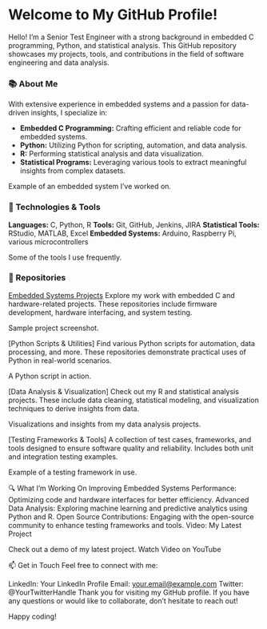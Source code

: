 # Welcome to My GitHub Profile!
Hello! I’m a Senior Test Engineer with a strong background in embedded C programming, Python, and statistical analysis. This GitHub repository showcases my projects, tools, and contributions in the field of software engineering and data analysis.

### 📚 About Me
With extensive experience in embedded systems and a passion for data-driven insights, I specialize in:

- **Embedded C Programming:** Crafting efficient and reliable code for embedded systems.
- **Python:** Utilizing Python for scripting, automation, and data analysis.
- **R:** Performing statistical analysis and data visualization.
- **Statistical Programs:** Leveraging various tools to extract meaningful insights from complex datasets.

Example of an embedded system I’ve worked on.

### 🔧 Technologies & Tools
**Languages:** C, Python, R
**Tools:** Git, GitHub, Jenkins, JIRA
**Statistical Tools:** RStudio, MATLAB, Excel
**Embedded Systems:** Arduino, Raspberry Pi, various microcontrollers
 

Some of the tools I use frequently.

### 📁 Repositories
[Embedded Systems Projects](https://github.com/quickbrnfx/embeddedprojects)
Explore my work with embedded C and hardware-related projects. These repositories include firmware development, hardware interfacing, and system testing.


Sample project screenshot.

[Python Scripts & Utilities]
Find various Python scripts for automation, data processing, and more. These repositories demonstrate practical uses of Python in real-world scenarios.


A Python script in action.

[Data Analysis & Visualization]
Check out my R and statistical analysis projects. These include data cleaning, statistical modeling, and visualization techniques to derive insights from data.


Visualizations and insights from my data analysis projects.

[Testing Frameworks & Tools]
A collection of test cases, frameworks, and tools designed to ensure software quality and reliability. Includes both unit and integration testing examples.


Example of a testing framework in use.

🔍 What I’m Working On
Improving Embedded Systems Performance: Optimizing code and hardware interfaces for better efficiency.
Advanced Data Analysis: Exploring machine learning and predictive analytics using Python and R.
Open Source Contributions: Engaging with the open-source community to enhance testing frameworks and tools.
Video: My Latest Project

Check out a demo of my latest project.
Watch Video on YouTube

📫 Get in Touch
Feel free to connect with me:

LinkedIn: Your LinkedIn Profile
Email: your.email@example.com
Twitter: @YourTwitterHandle
Thank you for visiting my GitHub profile. If you have any questions or would like to collaborate, don’t hesitate to reach out!

Happy coding!
